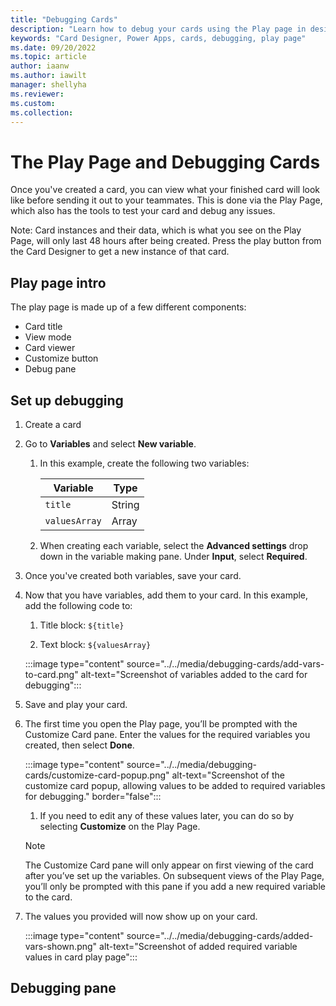 ```yaml
---
title: "Debugging Cards"
description: "Learn how to debug your cards using the Play page in designer"
keywords: "Card Designer, Power Apps, cards, debugging, play page"
ms.date: 09/20/2022
ms.topic: article
author: iaanw
ms.author: iawilt
manager: shellyha
ms.reviewer: 
ms.custom: 
ms.collection: 
---
```


# The Play Page and Debugging Cards

Once you've created a card, you can view what your finished card will look like before sending it out to your teammates. This is done via the Play Page, which also has the tools to test your card and debug any issues.

Note: Card instances and their data, which is what you see on the Play Page, will only last 48 hours after being created. Press the play button from the Card Designer to get a new instance of that card. 

## Play page intro

The play page is made up of a few different components:

- Card title
- View mode
- Card viewer
- Customize button
- Debug pane

## Set up debugging

1. Create a card

1. Go to **Variables** and select **New variable**.

   1. In this example, create the following two variables:

      | Variable      | Type   |
      | ------------- | ------ |
      | `title`       | String |
      | `valuesArray` | Array  |

   1. When creating each variable, select the **Advanced settings** drop down in the variable making pane. Under **Input**, select **Required**.

1. Once you've created both variables, save your card.

1. Now that you have variables, add them to your card. In this example, add the following code to:

   1. Title block: `${title}`

   1. Text block: `${valuesArray}`

    :::image type="content" source="../../media/debugging-cards/add-vars-to-card.png" alt-text="Screenshot of variables added to the card for debugging":::

1. Save and play your card.

1. The first time you open the Play page, you’ll be prompted with the Customize Card pane. Enter the values for the required variables you created, then select **Done**.

    :::image type="content" source="../../media/debugging-cards/customize-card-popup.png" alt-text="Screenshot of the customize card popup, allowing values to be added to required variables for debugging." border="false":::

   1. If you need to edit any of these values later, you can do so by selecting **Customize** on the Play Page.

   > [!NOTE]
   > The Customize Card pane will only appear on first viewing of the card after you’ve set up the variables. On subsequent views of the Play Page, you’ll only be prompted with this pane if you add a new required variable to the card.

1. The values you provided will now show up on your card.

    :::image type="content" source="../../media/debugging-cards/added-vars-shown.png" alt-text="Screenshot of added required variable values in card play page":::

## Debugging pane


